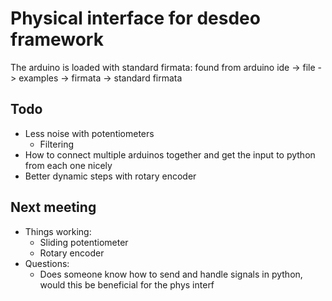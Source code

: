 # Physical interface for desdeo framework

The arduino is loaded with standard firmata: found from arduino ide -> file -> examples -> firmata -> standard firmata

## Todo
* Less noise with potentiometers
    * Filtering
* How to connect multiple arduinos together and get the input to python from each one nicely
* Better dynamic steps with rotary encoder

## Next meeting
* Things working:
    * Sliding potentiometer
    * Rotary encoder
* Questions:
    * Does someone know how to send and handle signals in python, would this be beneficial for the phys interf